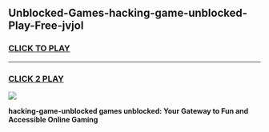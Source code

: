 
## Unblocked-Games-hacking-game-unblocked-Play-Free-jvjol
<h3>
<a href="https://clearcache.space/e2bc6b?title=hacking-game-unblocked&ref=21A">CLICK TO PLAY</a></h3>
<hr>

<h3>
<a href="https://clearcache.space/e2bc6b?title=hacking-game-unblocked&ref=21A">CLICK 2 PLAY</a>
  
</h3>

<a href="https://clearcache.space/e2bc6b?title=hacking-game-unblocked&ref=21A"><img src="https://clearcache.store/games.png"></a>


**hacking-game-unblocked games unblocked: Your Gateway to Fun and Accessible Online Gaming**
